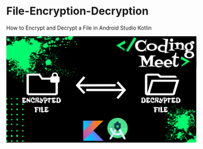 # File-Encryption-Decryption
How to Encrypt and Decrypt a File in Android Studio Kotlin

![Encrypt and Decrypt a File App](screenshot/img1.png)
